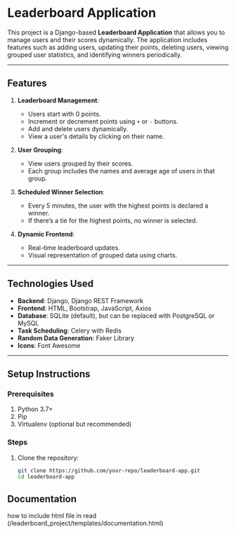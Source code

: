 # Leaderboard Application

This project is a Django-based **Leaderboard Application** that allows you to manage users and their scores dynamically. The application includes features such as adding users, updating their points, deleting users, viewing grouped user statistics, and identifying winners periodically.

---

## **Features**

1. **Leaderboard Management**:
   - Users start with 0 points.
   - Increment or decrement points using `+` or `-` buttons.
   - Add and delete users dynamically.
   - View a user's details by clicking on their name.

2. **User Grouping**:
   - View users grouped by their scores.
   - Each group includes the names and average age of users in that group.

3. **Scheduled Winner Selection**:
   - Every 5 minutes, the user with the highest points is declared a winner.
   - If there’s a tie for the highest points, no winner is selected.

4. **Dynamic Frontend**:
   - Real-time leaderboard updates.
   - Visual representation of grouped data using charts.

---

## **Technologies Used**

- **Backend**: Django, Django REST Framework
- **Frontend**: HTML, Bootstrap, JavaScript, Axios
- **Database**: SQLite (default), but can be replaced with PostgreSQL or MySQL
- **Task Scheduling**: Celery with Redis
- **Random Data Generation**: Faker Library
- **Icons**: Font Awesome

---

## **Setup Instructions**

### Prerequisites

1. Python 3.7+
2. Pip
3. Virtualenv (optional but recommended)

### Steps

1. Clone the repository:

   ```bash
   git clone https://github.com/your-repo/leaderboard-app.git
   cd leaderboard-app

## **Documentation**
how to include html file in read (/leaderboard_project/templates/documentation.html)